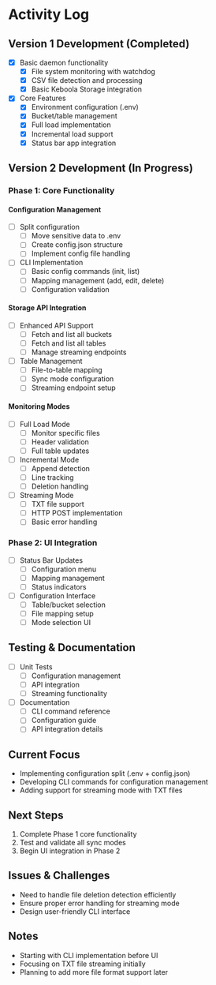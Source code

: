 # Activity Log

## Version 1 Development (Completed)
- [x] Basic daemon functionality
  - [x] File system monitoring with watchdog
  - [x] CSV file detection and processing
  - [x] Basic Keboola Storage integration

- [x] Core Features
  - [x] Environment configuration (.env)
  - [x] Bucket/table management
  - [x] Full load implementation
  - [x] Incremental load support
  - [x] Status bar app integration

## Version 2 Development (In Progress)

### Phase 1: Core Functionality
#### Configuration Management
- [ ] Split configuration
  - [ ] Move sensitive data to .env
  - [ ] Create config.json structure
  - [ ] Implement config file handling
- [ ] CLI Implementation
  - [ ] Basic config commands (init, list)
  - [ ] Mapping management (add, edit, delete)
  - [ ] Configuration validation

#### Storage API Integration
- [ ] Enhanced API Support
  - [ ] Fetch and list all buckets
  - [ ] Fetch and list all tables
  - [ ] Manage streaming endpoints
- [ ] Table Management
  - [ ] File-to-table mapping
  - [ ] Sync mode configuration
  - [ ] Streaming endpoint setup

#### Monitoring Modes
- [ ] Full Load Mode
  - [ ] Monitor specific files
  - [ ] Header validation
  - [ ] Full table updates
- [ ] Incremental Mode
  - [ ] Append detection
  - [ ] Line tracking
  - [ ] Deletion handling
- [ ] Streaming Mode
  - [ ] TXT file support
  - [ ] HTTP POST implementation
  - [ ] Basic error handling

### Phase 2: UI Integration
- [ ] Status Bar Updates
  - [ ] Configuration menu
  - [ ] Mapping management
  - [ ] Status indicators
- [ ] Configuration Interface
  - [ ] Table/bucket selection
  - [ ] File mapping setup
  - [ ] Mode selection UI

## Testing & Documentation
- [ ] Unit Tests
  - [ ] Configuration management
  - [ ] API integration
  - [ ] Streaming functionality
- [ ] Documentation
  - [ ] CLI command reference
  - [ ] Configuration guide
  - [ ] API integration details

## Current Focus
- Implementing configuration split (.env + config.json)
- Developing CLI commands for configuration management
- Adding support for streaming mode with TXT files

## Next Steps
1. Complete Phase 1 core functionality
2. Test and validate all sync modes
3. Begin UI integration in Phase 2

## Issues & Challenges
- Need to handle file deletion detection efficiently
- Ensure proper error handling for streaming mode
- Design user-friendly CLI interface

## Notes
- Starting with CLI implementation before UI
- Focusing on TXT file streaming initially
- Planning to add more file format support later 